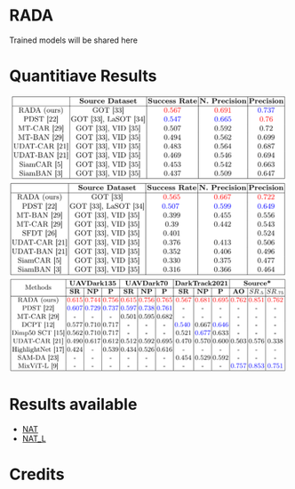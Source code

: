 # RADA

Trained models will be shared here 

# Quantitiave Results
<img src="table/tab1.png" width="500"/>

<img src="table/tab2.png" width="500"/>

<img src="table/tab3.png" width="500"/>


# Results available
- [NAT](https://github.com/chouhan-avinash/RADA/blob/main/results/NAT.zip)
- [NAT_L](https://github.com/chouhan-avinash/RADA/blob/main/results/NAT_L.zip)


# Credits
